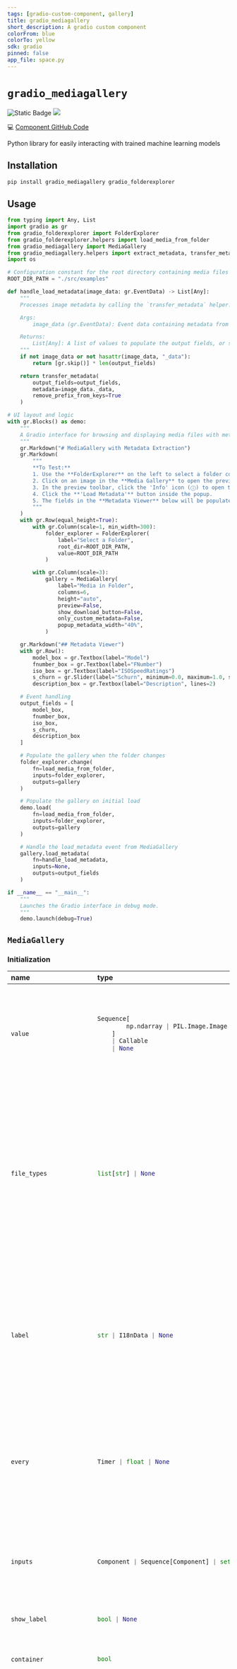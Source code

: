 ```yaml
---
tags: [gradio-custom-component, gallery]
title: gradio_mediagallery
short_description: A gradio custom component
colorFrom: blue
colorTo: yellow
sdk: gradio
pinned: false
app_file: space.py
---
```


# `gradio_mediagallery`
<img alt="Static Badge" src="https://img.shields.io/badge/version%20-%200.0.1%20-%20blue"> <a href="https://huggingface.co/spaces/elismasilva/gradio_mediagallery"><img src="https://img.shields.io/badge/%F0%9F%A4%97%20Hugging%20Face-Demo-blue"></a><p><span>💻 <a href='https://github.com/DEVAIEXP/gradio_component_mediagallery'>Component GitHub Code</a></span></p>

Python library for easily interacting with trained machine learning models

## Installation

```bash
pip install gradio_mediagallery gradio_folderexplorer
```

## Usage

```python
from typing import Any, List
import gradio as gr
from gradio_folderexplorer import FolderExplorer
from gradio_folderexplorer.helpers import load_media_from_folder
from gradio_mediagallery import MediaGallery
from gradio_mediagallery.helpers import extract_metadata, transfer_metadata
import os

# Configuration constant for the root directory containing media files
ROOT_DIR_PATH = "./src/examples"

def handle_load_metadata(image_data: gr.EventData) -> List[Any]:
    """
    Processes image metadata by calling the `transfer_metadata` helper.

    Args:
        image_data (gr.EventData): Event data containing metadata from the MediaGallery component.

    Returns:
        List[Any]: A list of values to populate the output fields, or skipped updates if no data is provided.
    """
    if not image_data or not hasattr(image_data, "_data"):
        return [gr.skip()] * len(output_fields)

    return transfer_metadata(
        output_fields=output_fields,
        metadata=image_data._data,
        remove_prefix_from_keys=True
    )

# UI layout and logic
with gr.Blocks() as demo:
    """
    A Gradio interface for browsing and displaying media files with metadata extraction.
    """
    gr.Markdown("# MediaGallery with Metadata Extraction")
    gr.Markdown(
        """
        **To Test:**
        1. Use the **FolderExplorer** on the left to select a folder containing images with metadata.
        2. Click on an image in the **Media Gallery** to open the preview mode.
        3. In the preview toolbar, click the 'Info' icon (ⓘ) to open the metadata popup.
        4. Click the **'Load Metadata'** button inside the popup.
        5. The fields in the **Metadata Viewer** below will be populated with the data from the image.
        """
    )
    with gr.Row(equal_height=True):
        with gr.Column(scale=1, min_width=300):
            folder_explorer = FolderExplorer(
                label="Select a Folder",
                root_dir=ROOT_DIR_PATH,
                value=ROOT_DIR_PATH
            )

        with gr.Column(scale=3):
            gallery = MediaGallery(
                label="Media in Folder",
                columns=6,
                height="auto",
                preview=False,
                show_download_button=False,
                only_custom_metadata=False,
                popup_metadata_width="40%",
            )

    gr.Markdown("## Metadata Viewer")
    with gr.Row():
        model_box = gr.Textbox(label="Model")
        fnumber_box = gr.Textbox(label="FNumber")
        iso_box = gr.Textbox(label="ISOSpeedRatings")
        s_churn = gr.Slider(label="Schurn", minimum=0.0, maximum=1.0, step=0.01)
        description_box = gr.Textbox(label="Description", lines=2)

    # Event handling
    output_fields = [
        model_box,
        fnumber_box,
        iso_box,
        s_churn,
        description_box
    ]

    # Populate the gallery when the folder changes
    folder_explorer.change(
        fn=load_media_from_folder,
        inputs=folder_explorer,
        outputs=gallery
    )

    # Populate the gallery on initial load
    demo.load(
        fn=load_media_from_folder,
        inputs=folder_explorer,
        outputs=gallery
    )

    # Handle the load_metadata event from MediaGallery
    gallery.load_metadata(
        fn=handle_load_metadata,
        inputs=None,
        outputs=output_fields
    )

if __name__ == "__main__":
    """
    Launches the Gradio interface in debug mode.
    """
    demo.launch(debug=True)
```

## `MediaGallery`

### Initialization

<table>
<thead>
<tr>
<th align="left">name</th>
<th align="left" style="width: 25%;">type</th>
<th align="left">default</th>
<th align="left">description</th>
</tr>
</thead>
<tbody>
<tr>
<td align="left"><code>value</code></td>
<td align="left" style="width: 25%;">

```python
Sequence[
        np.ndarray | PIL.Image.Image | str | Path | tuple
    ]
    | Callable
    | None
```

</td>
<td align="left"><code>None</code></td>
<td align="left">List of images or videos to display in the gallery by default. If a function is provided, the function will be called each time the app loads to set the initial value of this component.</td>
</tr>

<tr>
<td align="left"><code>file_types</code></td>
<td align="left" style="width: 25%;">

```python
list[str] | None
```

</td>
<td align="left"><code>None</code></td>
<td align="left">List of file extensions or types of files to be uploaded (e.g. ['image', '.mp4']), when this is used as an input component. "image" allows only image files to be uploaded, "video" allows only video files to be uploaded, ".mp4" allows only mp4 files to be uploaded, etc. If None, any image and video files types are allowed.</td>
</tr>

<tr>
<td align="left"><code>label</code></td>
<td align="left" style="width: 25%;">

```python
str | I18nData | None
```

</td>
<td align="left"><code>None</code></td>
<td align="left">the label for this component. Appears above the component and is also used as the header if there are a table of examples for this component. If None and used in a `gr.Interface`, the label will be the name of the parameter this component is assigned to.</td>
</tr>

<tr>
<td align="left"><code>every</code></td>
<td align="left" style="width: 25%;">

```python
Timer | float | None
```

</td>
<td align="left"><code>None</code></td>
<td align="left">Continously calls `value` to recalculate it if `value` is a function (has no effect otherwise). Can provide a Timer whose tick resets `value`, or a float that provides the regular interval for the reset Timer.</td>
</tr>

<tr>
<td align="left"><code>inputs</code></td>
<td align="left" style="width: 25%;">

```python
Component | Sequence[Component] | set[Component] | None
```

</td>
<td align="left"><code>None</code></td>
<td align="left">Components that are used as inputs to calculate `value` if `value` is a function (has no effect otherwise). `value` is recalculated any time the inputs change.</td>
</tr>

<tr>
<td align="left"><code>show_label</code></td>
<td align="left" style="width: 25%;">

```python
bool | None
```

</td>
<td align="left"><code>None</code></td>
<td align="left">if True, will display label.</td>
</tr>

<tr>
<td align="left"><code>container</code></td>
<td align="left" style="width: 25%;">

```python
bool
```

</td>
<td align="left"><code>True</code></td>
<td align="left">If True, will place the component in a container - providing some extra padding around the border.</td>
</tr>

<tr>
<td align="left"><code>scale</code></td>
<td align="left" style="width: 25%;">

```python
int | None
```

</td>
<td align="left"><code>None</code></td>
<td align="left">relative size compared to adjacent Components. For example if Components A and B are in a Row, and A has scale=2, and B has scale=1, A will be twice as wide as B. Should be an integer. scale applies in Rows, and to top-level Components in Blocks where fill_height=True.</td>
</tr>

<tr>
<td align="left"><code>min_width</code></td>
<td align="left" style="width: 25%;">

```python
int
```

</td>
<td align="left"><code>160</code></td>
<td align="left">minimum pixel width, will wrap if not sufficient screen space to satisfy this value. If a certain scale value results in this Component being narrower than min_width, the min_width parameter will be respected first.</td>
</tr>

<tr>
<td align="left"><code>visible</code></td>
<td align="left" style="width: 25%;">

```python
bool | Literal["hidden"]
```

</td>
<td align="left"><code>True</code></td>
<td align="left">If False, component will be hidden. If "hidden", component will be visually hidden and not take up space in the layout but still exist in the DOM</td>
</tr>

<tr>
<td align="left"><code>elem_id</code></td>
<td align="left" style="width: 25%;">

```python
str | None
```

</td>
<td align="left"><code>None</code></td>
<td align="left">An optional string that is assigned as the id of this component in the HTML DOM. Can be used for targeting CSS styles.</td>
</tr>

<tr>
<td align="left"><code>elem_classes</code></td>
<td align="left" style="width: 25%;">

```python
list[str] | str | None
```

</td>
<td align="left"><code>None</code></td>
<td align="left">An optional list of strings that are assigned as the classes of this component in the HTML DOM. Can be used for targeting CSS styles.</td>
</tr>

<tr>
<td align="left"><code>render</code></td>
<td align="left" style="width: 25%;">

```python
bool
```

</td>
<td align="left"><code>True</code></td>
<td align="left">If False, component will not render be rendered in the Blocks context. Should be used if the intention is to assign event listeners now but render the component later.</td>
</tr>

<tr>
<td align="left"><code>key</code></td>
<td align="left" style="width: 25%;">

```python
int | str | tuple[int | str, ...] | None
```

</td>
<td align="left"><code>None</code></td>
<td align="left">in a gr.render, Components with the same key across re-renders are treated as the same component, not a new component. Properties set in 'preserved_by_key' are not reset across a re-render.</td>
</tr>

<tr>
<td align="left"><code>preserved_by_key</code></td>
<td align="left" style="width: 25%;">

```python
list[str] | str | None
```

</td>
<td align="left"><code>"value"</code></td>
<td align="left">A list of parameters from this component's constructor. Inside a gr.render() function, if a component is re-rendered with the same key, these (and only these) parameters will be preserved in the UI (if they have been changed by the user or an event listener) instead of re-rendered based on the values provided during constructor.</td>
</tr>

<tr>
<td align="left"><code>columns</code></td>
<td align="left" style="width: 25%;">

```python
int | None
```

</td>
<td align="left"><code>2</code></td>
<td align="left">Represents the number of images that should be shown in one row.</td>
</tr>

<tr>
<td align="left"><code>rows</code></td>
<td align="left" style="width: 25%;">

```python
int | None
```

</td>
<td align="left"><code>None</code></td>
<td align="left">Represents the number of rows in the image grid.</td>
</tr>

<tr>
<td align="left"><code>height</code></td>
<td align="left" style="width: 25%;">

```python
int | float | str | None
```

</td>
<td align="left"><code>None</code></td>
<td align="left">The height of the gallery component, specified in pixels if a number is passed, or in CSS units if a string is passed. If more images are displayed than can fit in the height, a scrollbar will appear.</td>
</tr>

<tr>
<td align="left"><code>allow_preview</code></td>
<td align="left" style="width: 25%;">

```python
bool
```

</td>
<td align="left"><code>True</code></td>
<td align="left">If True, images in the gallery will be enlarged when they are clicked. Default is True.</td>
</tr>

<tr>
<td align="left"><code>preview</code></td>
<td align="left" style="width: 25%;">

```python
bool | None
```

</td>
<td align="left"><code>None</code></td>
<td align="left">If True, MediaGallery will start in preview mode, which shows all of the images as thumbnails and allows the user to click on them to view them in full size. Only works if allow_preview is True.</td>
</tr>

<tr>
<td align="left"><code>selected_index</code></td>
<td align="left" style="width: 25%;">

```python
int | None
```

</td>
<td align="left"><code>None</code></td>
<td align="left">The index of the image that should be initially selected. If None, no image will be selected at start. If provided, will set MediaGallery to preview mode unless allow_preview is set to False.</td>
</tr>

<tr>
<td align="left"><code>object_fit</code></td>
<td align="left" style="width: 25%;">

```python
Literal[
        "contain", "cover", "fill", "none", "scale-down"
    ]
    | None
```

</td>
<td align="left"><code>None</code></td>
<td align="left">CSS object-fit property for the thumbnail images in the gallery. Can be "contain", "cover", "fill", "none", or "scale-down".</td>
</tr>

<tr>
<td align="left"><code>show_share_button</code></td>
<td align="left" style="width: 25%;">

```python
bool | None
```

</td>
<td align="left"><code>None</code></td>
<td align="left">If True, will show a share icon in the corner of the component that allows user to share outputs to Hugging Face Spaces Discussions. If False, icon does not appear. If set to None (default behavior), then the icon appears if this Gradio app is launched on Spaces, but not otherwise.</td>
</tr>

<tr>
<td align="left"><code>show_download_button</code></td>
<td align="left" style="width: 25%;">

```python
bool | None
```

</td>
<td align="left"><code>True</code></td>
<td align="left">If True, will show a download button in the corner of the selected image. If False, the icon does not appear. Default is True.</td>
</tr>

<tr>
<td align="left"><code>interactive</code></td>
<td align="left" style="width: 25%;">

```python
bool | None
```

</td>
<td align="left"><code>None</code></td>
<td align="left">If True, the gallery will be interactive, allowing the user to upload images. If False, the gallery will be static. Default is True.</td>
</tr>

<tr>
<td align="left"><code>type</code></td>
<td align="left" style="width: 25%;">

```python
Literal["numpy", "pil", "filepath"]
```

</td>
<td align="left"><code>"filepath"</code></td>
<td align="left">The format the image is converted to before being passed into the prediction function. "numpy" converts the image to a numpy array with shape (height, width, 3) and values from 0 to 255, "pil" converts the image to a PIL image object, "filepath" passes a str path to a temporary file containing the image. If the image is SVG, the `type` is ignored and the filepath of the SVG is returned.</td>
</tr>

<tr>
<td align="left"><code>show_fullscreen_button</code></td>
<td align="left" style="width: 25%;">

```python
bool
```

</td>
<td align="left"><code>True</code></td>
<td align="left">If True, will show a fullscreen icon in the corner of the component that allows user to view the gallery in fullscreen mode. If False, icon does not appear. If set to None (default behavior), then the icon appears if this Gradio app is launched on Spaces, but not otherwise.</td>
</tr>

<tr>
<td align="left"><code>only_custom_metadata</code></td>
<td align="left" style="width: 25%;">

```python
bool
```

</td>
<td align="left"><code>True</code></td>
<td align="left">If True, the metadata popup will filter out common technical EXIF data (like ImageWidth, ColorType, etc.), showing only custom or descriptive metadata.</td>
</tr>

<tr>
<td align="left"><code>popup_metadata_width</code></td>
<td align="left" style="width: 25%;">

```python
int | str
```

</td>
<td align="left"><code>500</code></td>
<td align="left">The width of the metadata popup modal, specified in pixels (e.g., 500) or as a CSS string (e.g., "50%").</td>
</tr>
</tbody></table>


### Events

| name | description |
|:-----|:------------|
| `select` | Event listener for when the user selects or deselects the MediaGallery. Uses event data gradio.SelectData to carry `value` referring to the label of the MediaGallery, and `selected` to refer to state of the MediaGallery. See EventData documentation on how to use this event data |
| `change` | Triggered when the value of the MediaGallery changes either because of user input (e.g. a user types in a textbox) OR because of a function update (e.g. an image receives a value from the output of an event trigger). See `.input()` for a listener that is only triggered by user input. |
| `delete` | This listener is triggered when the user deletes and item from the MediaGallery. Uses event data gradio.DeletedFileData to carry `value` referring to the file that was deleted as an instance of FileData. See EventData documentation on how to use this event data |
| `preview_close` | This event is triggered when the MediaGallery preview is closed by the user |
| `preview_open` | This event is triggered when the MediaGallery preview is opened by the user |
| `load_metadata` | Triggered when the user clicks the 'Load Metadata' button in the metadata popup. The event data will be a dictionary containing the image metadata. |



### User function

The impact on the users predict function varies depending on whether the component is used as an input or output for an event (or both).

- When used as an Input, the component only impacts the input signature of the user function.
- When used as an output, the component only impacts the return signature of the user function.

The code snippet below is accurate in cases where the component is used as both an input and an output.

- **As output:** Is passed, the preprocessed input data sent to the user's function in the backend.
- **As input:** Should return, the output data received by the component from the user's function in the backend.

 ```python
 def predict(
     value: Any
 ) -> list | None:
     return value
 ```
 

